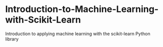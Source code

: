 # Introduction-to-Machine-Learning-with-Scikit-Learn
Introduction to applying machine learning with the scikit-learn Python library
